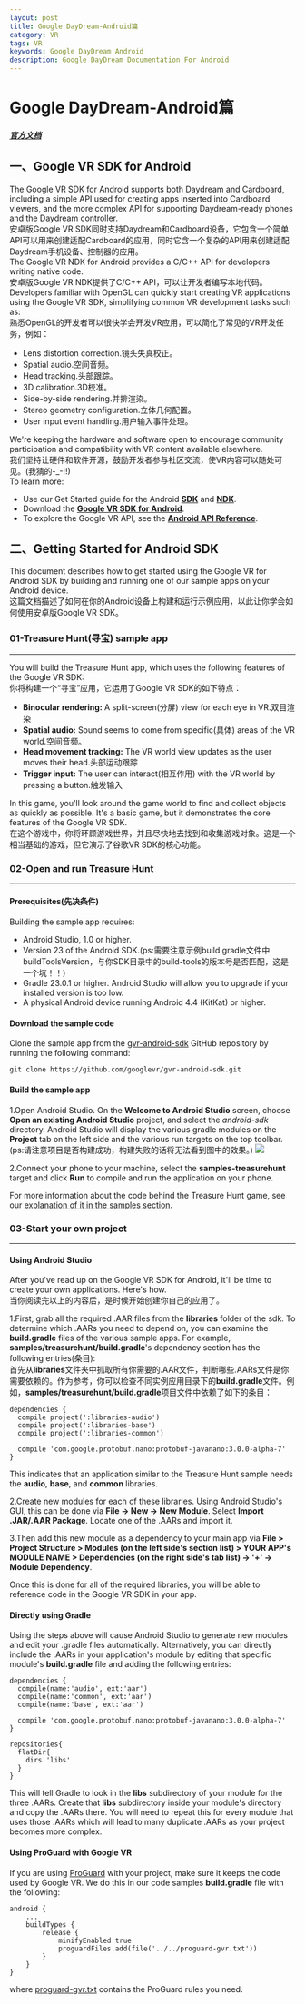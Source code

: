```yaml
---
layout: post
title: Google DayDream-Android篇
category: VR
tags: VR
keywords: Google DayDream Android 
description: Google DayDream Documentation For Android
---
```

# Google DayDream-Android篇

#### *<a href="https://developers.google.com/vr/android/" target="_blank">官方文档</a>*

## 一、Google VR SDK for Android

The Google VR SDK for Android supports both Daydream and Cardboard, including a simple API used for creating apps inserted into Cardboard viewers, and the more complex API for supporting Daydream-ready phones and the Daydream controller.  
安卓版Google VR SDK同时支持Daydream和Cardboard设备，它包含一个简单API可以用来创建适配Cardboard的应用，同时它含一个复杂的API用来创建适配Daydream手机设备、控制器的应用。  
The Google VR NDK for Android provides a C/C++ API for developers writing native code.  
安卓版Google VR NDK提供了C/C++ API，可以让开发者编写本地代码。  
Developers familiar with OpenGL can quickly start creating VR applications using the Google VR SDK, simplifying common VR development tasks such as:  
熟悉OpenGL的开发者可以很快学会开发VR应用，可以简化了常见的VR开发任务，例如：

- Lens distortion correction.镜头失真校正。
- Spatial audio.空间音频。
- Head tracking.头部跟踪。
- 3D calibration.3D校准。
- Side-by-side rendering.并排渲染。
- Stereo geometry configuration.立体几何配置。
- User input event handling.用户输入事件处理。
	
We're keeping the hardware and software open to encourage community participation and compatibility with VR content available elsewhere.  
我们坚持让硬件和软件开源，鼓励开发者参与社区交流，使VR内容可以随处可见。(我猜的-_-!!)  
To learn more:

- Use our Get Started guide for the Android **<a href="https://developers.google.com/vr/android/get-started" target="_blank">SDK</a>** and **<a href="https://developers.google.com/vr/android/ndk/get-started" target="_blank">NDK</a>**.
- Download the **<a href="https://developers.google.com/vr/android/download" target="_blank">Google VR SDK for Android</a>**.
- To explore the Google VR API, see the **<a href="https://developers.google.com/vr/android/reference_overview" target="_blank">Android API Reference</a>**.


## 二、Getting Started for Android SDK

This document describes how to get started using the Google VR for Android SDK by building and running one of our sample apps on your Android device.  
这篇文档描述了如何在你的Android设备上构建和运行示例应用，以此让你学会如何使用安卓版Google VR SDK。

### 01-Treasure Hunt(寻宝) sample app

---

You will build the Treasure Hunt app, which uses the following features of the Google VR SDK:  
你将构建一个“寻宝”应用，它运用了Google VR SDK的如下特点：

- **Binocular rendering:** A split-screen(分屏) view for each eye in VR.双目渲染
- **Spatial audio:** Sound seems to come from specific(具体) areas of the VR world.空间音频。
- **Head movement tracking:** The VR world view updates as the user moves their head.头部运动跟踪
- **Trigger input:** The user can interact(相互作用) with the VR world by pressing a button.触发输入

In this game, you'll look around the game world to find and collect objects as quickly as possible. It's a basic game, but it demonstrates the core features of the Google VR SDK.  
在这个游戏中，你将环顾游戏世界，并且尽快地去找到和收集游戏对象。这是一个相当基础的游戏，但它演示了谷歌VR SDK的核心功能。

### 02-Open and run Treasure Hunt

---

#### Prerequisites(先决条件)

Building the sample app requires:

- Android Studio, 1.0 or higher.
- Version 23 of the Android SDK.(ps:需要注意示例build.gradle文件中buildToolsVersion，与你SDK目录中的build-tools的版本号是否匹配，这是一个坑！！)
- Gradle 23.0.1 or higher. Android Studio will allow you to upgrade if your installed version is too low.
- A physical Android device running Android 4.4 (KitKat) or higher.

#### Download the sample code

Clone the sample app from the [gvr-android-sdk](https://github.com/googlevr/gvr-android-sdk) GitHub repository by running the following command:

```
git clone https://github.com/googlevr/gvr-android-sdk.git
```

#### Build the sample app

1.Open Android Studio. On the **Welcome to Android Studio** screen, choose **Open an existing Android Studio** project, and select the *android-sdk* directory. Android Studio will display the various gradle modules on the **Project** tab on the left side and the various run targets on the top toolbar.  
(ps:请注意项目是否构建成功，构建失败的话将无法看到图中的效果。)
![](http://o835t7sp4.bkt.clouddn.com/image/blog/vr/android-studio.png)

2.Connect your phone to your machine, select the **samples-treasurehunt** target and click **Run** to compile and run the application on your phone.

For more information about the code behind the Treasure Hunt game, see our [explanation of it in the samples section](https://developers.google.com/vr/android/samples/treasure-hunt).



### 03-Start your own project

---

#### Using Android Studio

After you've read up on the Google VR SDK for Android, it'll be time to create your own applications. Here's how.  
当你阅读完以上的内容后，是时候开始创建你自己的应用了。  

1.First, grab all the required .AAR files from the **libraries** folder of the sdk. To determine which .AARs you need to depend on, you can examine the **build.gradle** files of the various sample apps. For example, **samples/treasurehunt/build.gradle**'s dependency section has the following entries(条目):  
首先从**libraries**文件夹中抓取所有你需要的.AAR文件，判断哪些.AARs文件是你需要依赖的。作为参考，你可以检查不同实例应用目录下的**build.gradle**文件。例如，**samples/treasurehunt/build.gradle**项目文件中依赖了如下的条目：  


```
dependencies {
  compile project(':libraries-audio')
  compile project(':libraries-base')
  compile project(':libraries-common')

  compile 'com.google.protobuf.nano:protobuf-javanano:3.0.0-alpha-7'
}
```

This indicates that an application similar to the Treasure Hunt sample needs the **audio**, **base**, and **common** libraries.

2.Create new modules for each of these libraries. Using Android Studio's GUI, this can be done via **File -> New -> New Module**. Select **Import .JAR/.AAR Package**. Locate one of the .AARs and import it.

3.Then add this new module as a dependency to your main app via **File > Project Structure > Modules (on the left side's section list) > YOUR APP's MODULE NAME > Dependencies (on the right side's tab list) -> '+' -> Module Dependency**.

Once this is done for all of the required libraries, you will be able to reference code in the Google VR SDK in your app.

#### Directly using Gradle

Using the steps above will cause Android Studio to generate new modules and edit your .gradle files automatically. Alternatively, you can directly include the .AARs in your application's module by editing that specific module's **build.gradle** file and adding the following entries:

```
dependencies {
  compile(name:'audio', ext:'aar')
  compile(name:'common', ext:'aar')
  compile(name:'base', ext:'aar')

  compile 'com.google.protobuf.nano:protobuf-javanano:3.0.0-alpha-7'
}

repositories{
  flatDir{
    dirs 'libs'
  }
}
```

This will tell Gradle to look in the **libs** subdirectory of your module for the three .AARs. Create that **libs** subdirectory inside your module's directory and copy the .AARs there. You will need to repeat this for every module that uses those .AARs which will lead to many duplicate .AARs as your project becomes more complex.

#### Using ProGuard with Google VR

If you are using [ProGuard](http://d.android.com/studio/build/shrink-code.html) with your project, make sure it keeps the code used by Google VR. We do this in our code samples **build.gradle** file with the following:

```
android {
    ...
    buildTypes {
        release {
            minifyEnabled true
            proguardFiles.add(file('../../proguard-gvr.txt'))
        }
    }
}
```

where [proguard-gvr.txt](https://github.com/googlevr/gvr-android-sdk/blob/master/proguard-gvr.txt) contains the ProGuard rules you need.
